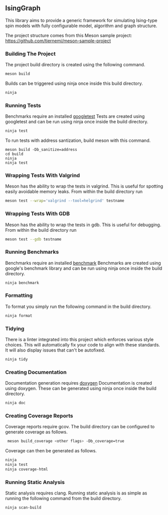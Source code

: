 ## IsingGraph

This library aims to provide a generic framework for simulating Ising-type spin models with fully configurable model, algorithm and graph structure.

The project structure comes from this Meson sample project: https://github.com/tiernemi/meson-sample-project

### Building The Project

The project build directory is created using the following command.
```bash
meson build
```

Builds can be triggered using ninja once inside this build directory.
```bash
ninja
```

### Running Tests

Benchmarks require an installed [googletest](https://github.com/google/googletest)
Tests are created using googletest and can be run using ninja once inside the build directory.

```bash
ninja test
```

To run tests with address santization, build meson with this command.

```
meson build -Db_sanitize=address
cd build
ninja
ninja test
```

### Wrapping Tests With Valgrind

Meson has the ability to wrap the tests in valgrind. This is useful for spotting easily avoidable memory leaks. From within the build directory run

```bash
meson test --wrap='valgrind --tool=helgrind' testname
```

### Wrapping Tests With GDB

Meson has the ability to wrap the tests in gdb. This is useful for debugging. From within the build directory run

```bash
meson test --gdb testname
```

### Running Benchmarks

Benchmarks require an installed [benchmark](https://github.com/google/benchmark)
Benchmarks are created using google's benchmark library and can be run using ninja once inside the build directory.

```bash
ninja benchmark
```

### Formatting

To format you simply run the following command in the build directory.

```bash
ninja format
```

### Tidying

There is a linter integrated into this project which enforces various style choices. This will automatically fix your code to align with these standards. It will also display issues that can't be autofixed.

```bash
ninja tidy
```

### Creating Documentation

Documentation generation requires [doxygen](https://github.com/doxygen/doxygen)
Documentation is created using doxygen. These can be generated using ninja once inside the build directory.

```bash
ninja doc
```

### Creating Coverage Reports

Coverage reports require gcov.
The build directory can be configured to generate coverage as follows.

```bash
 meson build_coverage <other flags> -Db_coverage=true
```
Coverage can then be generated as follows.

```bash
ninja
ninja test
ninja coverage-html
```
### Running Static Analysis

Static analysis requires clang.
Running static analysis is as simple as running the following command from the build directory.

```bash
ninja scan-build
```

